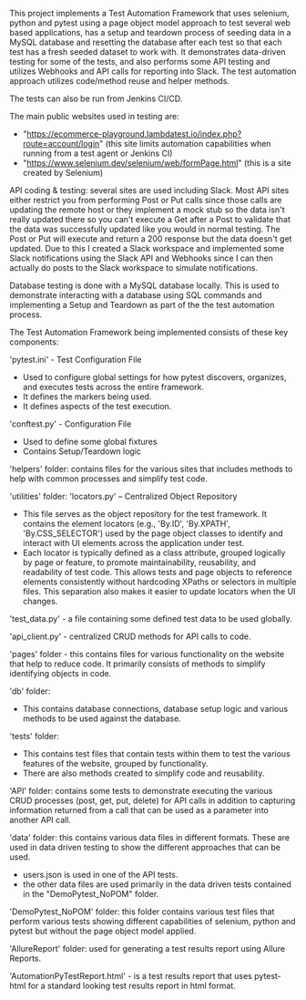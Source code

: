 This project implements a Test Automation Framework that uses selenium, python and pytest using a page object model approach to test several web based applications, has a setup and teardown process of seeding data in a MySQL database and resetting the database after each test so that each test has a fresh seeded dataset to work with. It demonstrates data-driven testing for some of the tests, and also performs some API testing and utilizes Webhooks and API calls for reporting into Slack. The test automation approach utilizes code/method reuse and helper methods.

The tests can also be run from Jenkins CI/CD.

The main public websites used in testing are:
- "https://ecommerce-playground.lambdatest.io/index.php?route=account/login" (this site limits automation capabilities when running from a test agent or Jenkins CI)
- "https://www.selenium.dev/selenium/web/formPage.html" (this is a site created by Selenium)

API coding & testing: several sites are used including Slack. Most API sites either restrict you from performing Post or Put calls since those calls are updating the remote host or they implement a mock stub so the data isn't really updated there so you can't execute a Get after a Post to validate that the data was successfully updated like you would in normal testing. The Post or Put will execute and return a 200 response but the data doesn't get updated. Due to this I created a Slack workspace and implemented some Slack notifications using the Slack API and Webhooks since I can then actually do posts to the Slack workspace to simulate notifications.

Database testing is done with a MySQL database locally. This is used to demonstrate interacting with a database using SQL commands and implementing a Setup and Teardown as part of the the test automation process.

The Test Automation Framework being implemented consists of these key components:

'pytest.ini' - Test Configuration File
- Used to configure global settings for how pytest discovers, organizes, and executes tests across the entire framework.
- It defines the markers being used.
- It defines aspects of the test execution.

'conftest.py' - Configuration File
- Used to define some global fixtures
- Contains Setup/Teardown logic

'helpers' folder: contains files for the various sites that includes methods to help with common processes and simplify test code.

'utilities' folder:
'locators.py' – Centralized Object Repository
- This file serves as the object repository for the test framework. It contains the element locators (e.g., 'By.ID', 'By.XPATH', 'By.CSS_SELECTOR') used by the page object classes to identify and interact with UI elements across the application under test.
- Each locator is typically defined as a class attribute, grouped logically by page or feature, to promote maintainability, reusability, and readability of test code. This allows tests and page objects to reference elements consistently without hardcoding XPaths or selectors in multiple files. This separation also makes it easier to update locators when the UI changes.

'test_data.py' - a file containing some defined test data to be used globally.

'api_client.py' - centralized CRUD methods for API calls to code.

'pages' folder - this contains files for various functionality on the website that help to reduce code. It primarily consists of methods to simplify identifying objects in code.

'db' folder:
- This contains database connections, database setup logic and various methods to be used against the database.

'tests' folder:
- This contains test files that contain tests within them to test the various features of the website, grouped by functionality.
- There are also methods created to simplify code and reusability.

'API' folder: contains some tests to demonstrate executing the various CRUD processes (post, get, put, delete) for API calls in addition to capturing information returned from a call that can be used as a parameter into another API call.

'data' folder: this contains various data files in different formats. These are used in data driven testing to show the different approaches that can be used.
- users.json is used in one of the API tests.
- the other data files are used primarily in the data driven tests contained in the "DemoPytest_NoPOM" folder. 

'DemoPytest_NoPOM' folder: this folder contains various test files that perform various tests showing different capabilities of selenium, python and pytest but without the page object model applied.

'AllureReport' folder: used for generating a test results report using Allure Reports.

'AutomationPyTestReport.html' - is a test results report that uses pytest-html for a standard looking test results report in html format.